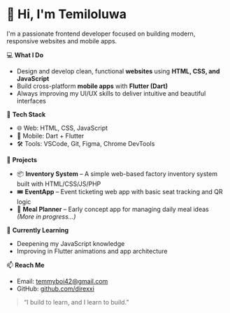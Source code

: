 # 👋 Hi, I'm Temiloluwa

I'm a passionate frontend developer focused on building modern, responsive websites and mobile apps.

💻 **What I Do**
- Design and develop clean, functional **websites** using **HTML, CSS, and JavaScript**
- Build cross-platform **mobile apps** with **Flutter (Dart)**
- Always improving my UI/UX skills to deliver intuitive and beautiful interfaces

🚀 **Tech Stack**
- 🌐 Web: HTML, CSS, JavaScript
- 📱 Mobile: Dart + Flutter
- 🛠 Tools: VSCode, Git, Figma, Chrome DevTools

🧩 **Projects**
- 📦 **Inventory System** – A simple web-based factory inventory system built with HTML/CSS/JS/PHP
- 🎟 **EventApp** – Event ticketing web app with basic seat tracking and QR logic
- 🥘 **Meal Planner** – Early concept app for managing daily meal ideas
*(More in progress...)*

🌱 **Currently Learning**
- Deepening my JavaScript knowledge
- Improving in Flutter animations and app architecture

📫 **Reach Me**
- Email: temmyboi42@gmail.com
- GitHub: [github.com/direxxi](https://github.com/direxxi)

> “I build to learn, and I learn to build.”

<!--
**direxxi/direxxi** is a ✨ _special_ ✨ repository because its `README.md` (this file) appears on your GitHub profile.

Here are some ideas to get you started:

- 🔭 I’m currently working on ...
- 🌱 I’m currently learning ...
- 👯 I’m looking to collaborate on ...
- 🤔 I’m looking for help with ...
- 💬 Ask me about ...
- 📫 How to reach me: ...
- 😄 Pronouns: ...
- ⚡ Fun fact: ...
-->
